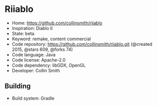 # Riiablo

- Home: https://github.com/collinsmith/riiablo
- Inspiration: Diablo II
- State: beta
- Keyword: remake, content commercial
- Code repository: https://github.com/collinsmith/riiablo.git (@created 2015, @stars 609, @forks 74)
- Code language: Java
- Code license: Apache-2.0
- Code dependency: libGDX, OpenGL
- Developer: Collin Smith

## Building

- Build system: Gradle

